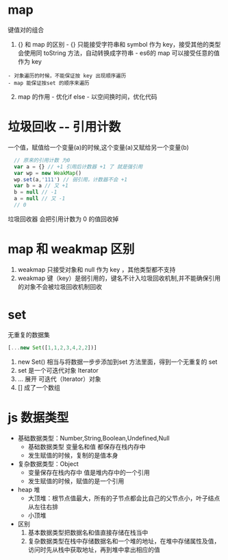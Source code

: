 # map 
  键值对的组合
  1. {} 和 map 的区别
    - {} 只能接受字符串和 symbol 作为 key，接受其他的类型会使用同 toString 方法，自动转换成字符串
    - es6的 map 可以接受任意的值作为 key

    - 对象遍历的时候，不能保证按 key 出现顺序遍历
    - map 能保证按set 的顺序来遍历

  2. map 的作用
    - 优化if else 
    - 以空间换时间，优化代码

# 垃圾回收 -- 引用计数
  一个值，赋值给一个变量(a)的时候,这个变量(a)又赋给另一个变量(b)
  ```js
    // 原来的引用计数 为0
    var a = {} // +1 引用后计数器 +1 了 就是强引用
    var wp = new WeakMap()
    wp.set(a,'111') // 弱引用，计数器不会 +1 
    var b = a // 又 +1
    b = null // -1
    a = null // 又 -1
    // 0
  ```
  垃圾回收器 会把引用计数为 0 的值回收掉

# map 和 weakmap 区别
  1. weakmap 只接受对象和 null 作为 key ，其他类型都不支持
  2. weakmap 键（key）是弱引用的，键名不计入垃圾回收机制,并不能确保引用的对象不会被垃圾回收机制回收

# set 
  无重复的数据集
  ```js
  [...new Set([1,1,2,3,4,2,2])]
  ```
  1. new Set() 相当与将数据一步步添加到set 方法里面，得到一个无重复的 set
  2. set 是一个可迭代对象 Iterator
  3. ... 展开 可迭代（Iterator）对象
  4. [] 成了一个数组

# js 数据类型
  - 基础数据类型：Number,String,Boolean,Undefined,Null
    - 基础数据类型 变量名和值 都保存在栈内存中
    - 发生赋值的时候，复制的是值本身
  - 复杂数据类型：Object
    - 变量保存在栈内存中 值是堆内存中的一个引用
    - 发生赋值的时候，赋值的是一个引用
  - heap 堆
    - 大顶堆：根节点值最大，所有的子节点都会比自己的父节点小，叶子结点从左往右排
    - 小顶堆
  - 区别
    1. 基本数据类型把数据名和值直接存储在栈当中
    2. 复杂数据类型在栈中存储数据名和一个堆的地址，在堆中存储属性及值，访问时先从栈中获取地址，再到堆中拿出相应的值